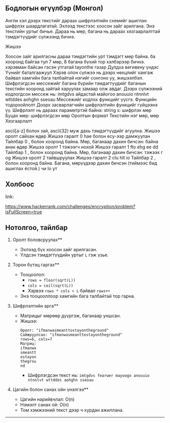 ## Бодлогын өгүүлбэр (Монгол)

Англи хэл дээрх текстийг дараах шифрлэлтийн схемийг ашиглан шифрлэх шаардлагатай.
Эхлээд текстээс хоосон зайг арилгана. Энэ текстийн уртыг бичье.
Дараа нь мөр, багана нь дараах хязгаарлалттай тэмдэгтүүдийг сүлжээнд бичнэ.

Жишээ

Хоосон зайг арилгасны дараа тэмдэгтийн урт тэмдэгт мөр байна. ба хооронд байгаа тул 7 мөр, 8 багана бүхий тор хэлбэрээр бичнэ.
хэрэвман байсан
гэсэн утгатай
tayonthe
газар
Дулдха
вегивену
үндэс
Үүнийг баталгаажуул
Хэрэв олон сүлжээ нь дээрх нөхцлийг хангаж байвал хамгийн бага талбайтай нэгийг сонгоно уу, жишээлбэл.
Шифрлэгдсэн мессежийг багана бүрийн тэмдэгтүүдийг баганын текстийн хооронд зайтай харуулах замаар олж авдаг. Дээрх сүлжээний кодлогдсон мессеж нь:
imtgdvs айдастай майогоо anouuio ntnnlvt wttddes aohghn sseoau
Мессежийг кодлох функцийг үүсгэ.
Функцийн тодорхойлолт
Доорх засварлагчийн шифрлэлтийн функцийг гүйцээнэ үү.
Шифрлэлт нь дараах параметртэй байна:
string s: шифрлэх мөр
Буцах
мөр: шифрлэгдсэн мөр
Оролтын формат
Текстийн нэг мөр, мөр
Хязгаарлалт 

ascii[a-z] болон зай, ascii(32) муж дахь тэмдэгтүүдийг агуулна.
Жишээ оролт
сайхан өдөр
Жишээ гаралт 0
hae болон ecy-ээр дамжуулан
Тайлбар 0
, болон хооронд байна.
Мөр, баганаар дахин бичсэн:
байна
аник
өдөр
Жишээ оролт 1
тэжээгч нохой
Жишээ гаралт 1
fto ehg ee dd
Тайлбар 1
, болон хооронд байна.
Мөр, баганаар дахин бичсэн:
тэжээх
г
og
Жишээ оролт 2
тайвшруулах
Жишээ гаралт 2
clu hlt io
Тайлбар 2
, болон хооронд байна.
Багана, мөрүүдээр дахин бичсэн (тиймээс бид ашиглах ёстой.)
чи
lo
ут



## Холбоос
link:

https://www.hackerrank.com/challenges/encryption/problem?isFullScreen=true



## Нотолгоо, тайлбар

1. Оролт боловсруулах**  
   - Эхлээд бүх хоосон зайг арилгасан.
   - Үлдсэн тэмдэгтүүдийн уртыг `L` гэж үзье.

2. Торон бүтэц гаргах**  
   - Тооцоолол:  
     - `rows = floor(sqrt(L))`  
     - `cols = ceil(sqrt(L))`
     - Хэрвээ `rows * cols < L` байвал `rows++`  
   - Энэ тооцооллоор хамгийн бага талбайтай тор гарна.

3. Шифрлэлтийн арга**  
   - Матрицыг мөрөөр дүүргэж, баганаар уншсан.
   - Жишээ:
     ```
     Оролт: "ifmanwasmeanttostayontheground"
     Сайжруулсан: "ifmanwasmeanttostayontheground"
     rows=6, cols=7
     Матриц:
     ifmanwa  
     smeantt  
     ostayon  
     thegrou  
     nd
     ```
     - Шифрлэгдсэн текст нь: `imtgdvs fearwer mayoogo anouuio ntnnlvt wttddes aohghn sseoau`

4. Цагийн болон санах ойн үнэлгээ**  
   - Цагийн нарийвчлал: O(n)  
   - Нэмэлт санах ой: O(n)  
   - Том хэмжээний текст дээр ч хурдан ажиллана.

---



